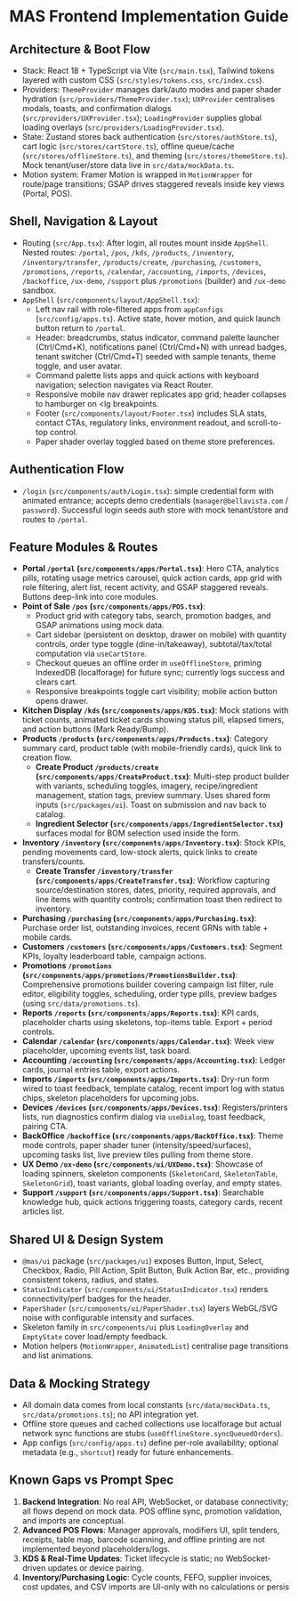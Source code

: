 # MAS Frontend Implementation Guide

## Architecture & Boot Flow
- Stack: React 18 + TypeScript via Vite (`src/main.tsx`), Tailwind tokens layered with custom CSS (`src/styles/tokens.css`, `src/index.css`).
- Providers: `ThemeProvider` manages dark/auto modes and paper shader hydration (`src/providers/ThemeProvider.tsx`); `UXProvider` centralises modals, toasts, and confirmation dialogs (`src/providers/UXProvider.tsx`); `LoadingProvider` supplies global loading overlays (`src/providers/LoadingProvider.tsx`).
- State: Zustand stores back authentication (`src/stores/authStore.ts`), cart logic (`src/stores/cartStore.ts`), offline queue/cache (`src/stores/offlineStore.ts`), and theming (`src/stores/themeStore.ts`). Mock tenant/user/store data live in `src/data/mockData.ts`.
- Motion system: Framer Motion is wrapped in `MotionWrapper` for route/page transitions; GSAP drives staggered reveals inside key views (Portal, POS).

## Shell, Navigation & Layout
- Routing (`src/App.tsx`): After login, all routes mount inside `AppShell`. Nested routes: `/portal`, `/pos`, `/kds`, `/products`, `/inventory`, `/inventory/transfer`, `/products/create`, `/purchasing`, `/customers`, `/promotions`, `/reports`, `/calendar`, `/accounting`, `/imports`, `/devices`, `/backoffice`, `/ux-demo`, `/support` plus `/promotions` (builder) and `/ux-demo` sandbox.
- `AppShell` (`src/components/layout/AppShell.tsx`):
  - Left nav rail with role-filtered apps from `appConfigs` (`src/config/apps.ts`). Active state, hover motion, and quick launch button return to `/portal`.
  - Header: breadcrumbs, status indicator, command palette launcher (Ctrl/Cmd+K), notifications panel (Ctrl/Cmd+N) with unread badges, tenant switcher (Ctrl/Cmd+T) seeded with sample tenants, theme toggle, and user avatar.
  - Command palette lists apps and quick actions with keyboard navigation; selection navigates via React Router.
  - Responsive mobile nav drawer replicates app grid; header collapses to hamburger on <lg breakpoints.
  - Footer (`src/components/layout/Footer.tsx`) includes SLA stats, contact CTAs, regulatory links, environment readout, and scroll-to-top control.
  - Paper shader overlay toggled based on theme store preferences.

## Authentication Flow
- `/login` (`src/components/auth/Login.tsx`): simple credential form with animated entrance; accepts demo credentials (`manager@bellavista.com` / `password`). Successful login seeds auth store with mock tenant/store and routes to `/portal`.

## Feature Modules & Routes
- **Portal `/portal` (`src/components/apps/Portal.tsx`)**: Hero CTA, analytics pills, rotating usage metrics carousel, quick action cards, app grid with role filtering, alert list, recent activity, and GSAP staggered reveals. Buttons deep-link into core modules.
- **Point of Sale `/pos` (`src/components/apps/POS.tsx`)**:
  - Product grid with category tabs, search, promotion badges, and GSAP animations using mock data.
  - Cart sidebar (persistent on desktop, drawer on mobile) with quantity controls, order type toggle (dine-in/takeaway), subtotal/tax/total computation via `useCartStore`.
  - Checkout queues an offline order in `useOfflineStore`, priming IndexedDB (localforage) for future sync; currently logs success and clears cart.
  - Responsive breakpoints toggle cart visibility; mobile action button opens drawer.
- **Kitchen Display `/kds` (`src/components/apps/KDS.tsx`)**: Mock stations with ticket counts, animated ticket cards showing status pill, elapsed timers, and action buttons (Mark Ready/Bump).
- **Products `/products` (`src/components/apps/Products.tsx`)**: Category summary card, product table (with mobile-friendly cards), quick link to creation flow.
  - **Create Product `/products/create` (`src/components/apps/CreateProduct.tsx`)**: Multi-step product builder with variants, scheduling toggles, imagery, recipe/ingredient management, station tags, preview summary. Uses shared form inputs (`src/packages/ui`). Toast on submission and nav back to catalog.
  - **Ingredient Selector (`src/components/apps/IngredientSelector.tsx`)** surfaces modal for BOM selection used inside the form.
- **Inventory `/inventory` (`src/components/apps/Inventory.tsx`)**: Stock KPIs, pending movements card, low-stock alerts, quick links to create transfers/counts.
  - **Create Transfer `/inventory/transfer` (`src/components/apps/CreateTransfer.tsx`)**: Workflow capturing source/destination stores, dates, priority, required approvals, and line items with quantity controls; confirmation toast then redirect to inventory.
- **Purchasing `/purchasing` (`src/components/apps/Purchasing.tsx`)**: Purchase order list, outstanding invoices, recent GRNs with table + mobile cards.
- **Customers `/customers` (`src/components/apps/Customers.tsx`)**: Segment KPIs, loyalty leaderboard table, campaign actions.
- **Promotions `/promotions` (`src/components/apps/promotions/PromotionsBuilder.tsx`)**: Comprehensive promotions builder covering campaign list filter, rule editor, eligibility toggles, scheduling, order type pills, preview badges (using `src/data/promotions.ts`).
- **Reports `/reports` (`src/components/apps/Reports.tsx`)**: KPI cards, placeholder charts using skeletons, top-items table. Export + period controls.
- **Calendar `/calendar` (`src/components/apps/Calendar.tsx`)**: Week view placeholder, upcoming events list, task board.
- **Accounting `/accounting` (`src/components/apps/Accounting.tsx`)**: Ledger cards, journal entries table, export actions.
- **Imports `/imports` (`src/components/apps/Imports.tsx`)**: Dry-run form wired to toast feedback, template catalog, recent import log with status chips, skeleton placeholders for upcoming jobs.
- **Devices `/devices` (`src/components/apps/Devices.tsx`)**: Registers/printers lists, run diagnostics confirm dialog via `useDialog`, toast feedback, pairing CTA.
- **BackOffice `/backoffice` (`src/components/apps/BackOffice.tsx`)**: Theme mode controls, paper shader tuner (intensity/speed/surfaces), upcoming tasks list, live preview tiles pulling from theme store.
- **UX Demo `/ux-demo` (`src/components/ui/UXDemo.tsx`)**: Showcase of loading spinners, skeleton components (`SkeletonCard`, `SkeletonTable`, `SkeletonGrid`), toast variants, global loading overlay, and empty states.
- **Support `/support` (`src/components/apps/Support.tsx`)**: Searchable knowledge hub, quick actions triggering toasts, category cards, recent articles list.

## Shared UI & Design System
- `@mas/ui` package (`src/packages/ui`) exposes Button, Input, Select, Checkbox, Radio, Pill Action, Split Button, Bulk Action Bar, etc., providing consistent tokens, radius, and states.
- `StatusIndicator` (`src/components/ui/StatusIndicator.tsx`) renders connectivity/perf badges for the header.
- `PaperShader` (`src/components/ui/PaperShader.tsx`) layers WebGL/SVG noise with configurable intensity and surfaces.
- Skeleton family in `src/components/ui` plus `LoadingOverlay` and `EmptyState` cover load/empty feedback.
- Motion helpers (`MotionWrapper`, `AnimatedList`) centralise page transitions and list animations.

## Data & Mocking Strategy
- All domain data comes from local constants (`src/data/mockData.ts`, `src/data/promotions.ts`); no API integration yet.
- Offline store queues and cached collections use localforage but actual network sync functions are stubs (`useOfflineStore.syncQueuedOrders`).
- App configs (`src/config/apps.ts`) define per-role availability; optional metadata (e.g., `shortcut`) ready for future enhancements.

## Known Gaps vs Prompt Spec
1. **Backend Integration**: No real API, WebSocket, or database connectivity; all flows depend on mock data. POS offline sync, promotion validation, and imports are conceptual.
2. **Advanced POS Flows**: Manager approvals, modifiers UI, split tenders, receipts, table map, barcode scanning, and offline printing are not implemented beyond placeholders/logs.
3. **KDS & Real-Time Updates**: Ticket lifecycle is static; no WebSocket-driven updates or device pairing.
4. **Inventory/Purchasing Logic**: Cycle counts, FEFO, supplier invoices, cost updates, and CSV imports are UI-only with no calculations or persis

